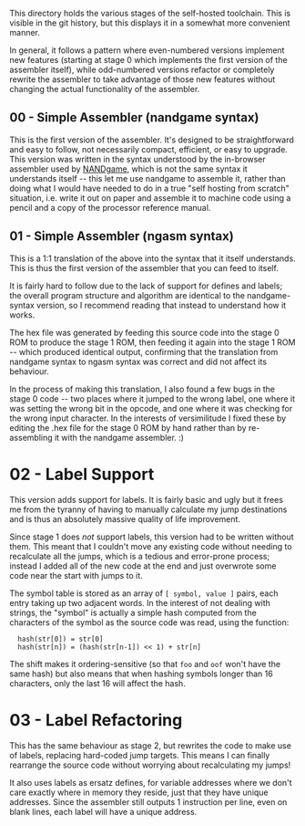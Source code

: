 This directory holds the various stages of the self-hosted toolchain. This is
visible in the git history, but this displays it in a somewhat more convenient
manner.

In general, it follows a pattern where even-numbered versions implement new
features (starting at stage 0 which implements the first version of the
assembler itself), while odd-numbered versions refactor or completely rewrite
the assembler to take advantage of those new features without changing the actual
functionality of the assembler.

## 00 - Simple Assembler (nandgame syntax)

This is the first version of the assembler. It's designed to be straightforward
and easy to follow, not necessarily compact, efficient, or easy to upgrade. This
version was written in the syntax understood by the in-browser assembler used by
[NANDgame](https://www.nandgame.com/), which is not the same syntax it
understands itself -- this let me use nandgame to assemble it, rather than doing
what I would have needed to do in a true "self hosting from scratch" situation,
i.e. write it out on paper and assemble it to machine code using a pencil and a
copy of the processor reference manual.

## 01 - Simple Assembler (ngasm syntax)

This is a 1:1 translation of the above into the syntax that it itself understands.
This is thus the first version of the assembler that you can feed to itself.

It is fairly hard to follow due to the lack of support for defines and labels; the
overall program structure and algorithm are identical to the nandgame-syntax
version, so I recommend reading that instead to understand how it works.

The hex file was generated by feeding this source code into the stage 0 ROM to
produce the stage 1 ROM, then feeding it again into the stage 1 ROM -- which
produced identical output, confirming that the translation from nandgame syntax
to ngasm syntax was correct and did not affect its behaviour.

In the process of making this translation, I also found a few bugs in the stage 0
code -- two places where it jumped to the wrong label, one where it was setting
the wrong bit in the opcode, and one where it was checking for the wrong input
character. In the interests of versimilitude I fixed these by editing the .hex
file for the stage 0 ROM by hand rather than by re-assembling it with the nandgame
assembler. :)

# 02 - Label Support

This version adds support for labels. It is fairly basic and ugly but it frees
me from the tyranny of having to manually calculate my jump destinations and is
thus an absolutely massive quality of life improvement.

Since stage 1 does *not* support labels, this version had to be written without
them. This meant that I couldn't move any existing code without needing to
recalculate all the jumps, which is a tedious and error-prone process; instead
I added all of the new code at the end and just overwrote some code near the
start with jumps to it.

The symbol table is stored as an array of `[ symbol, value ]` pairs, each entry
taking up two adjacent words. In the interest of not dealing with strings, the
"symbol" is actually a simple hash computed from the characters of the symbol as
the source code was read, using the function:
```
  hash(str[0]) = str[0]
  hash(str[n]) = (hash(str[n-1]) << 1) + str[n]
```
The shift makes it ordering-sensitive (so that `foo` and `oof` won't have the
same hash) but also means that when hashing symbols longer than 16 characters,
only the last 16 will affect the hash.

# 03 - Label Refactoring

This has the same behaviour as stage 2, but rewrites the code to make use of
labels, replacing hard-coded jump targets. This means I can finally rearrange
the source code without worrying about recalculating my jumps!

It also uses labels as ersatz defines, for variable addresses where we don't
care exactly where in memory they reside, just that they have unique addresses.
Since the assembler still outputs 1 instruction per line, even on blank lines,
each label will have a unique address.
